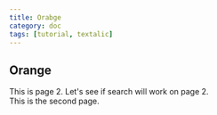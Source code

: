 ```yaml
---
title: Orabge
category: doc
tags: [tutorial, textalic]
---
```


## Orange  
  
This is page 2.  Let's see if search will work on page 2.  
This is the second page.  
  
  
